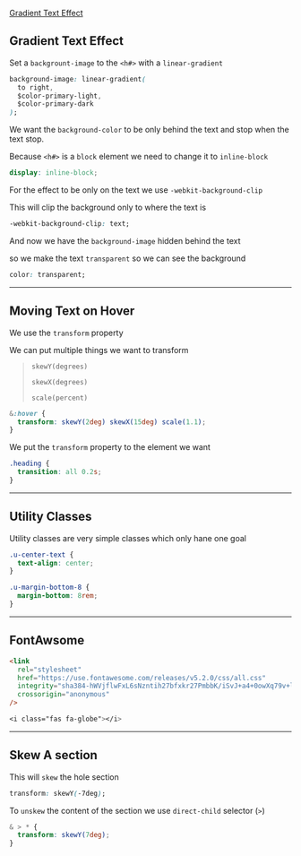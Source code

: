 [Gradient Text Effect](##gradienttexteffect)

## Gradient Text Effect

Set a `backgrount-image` to the `<h#>` with a `linear-gradient`

```css
background-image: linear-gradient(
  to right,
  $color-primary-light,
  $color-primary-dark
);
```

We want the `background-color` to be only behind the text and stop when the text stop.

Because `<h#>` is a `block` element we need to change it to `inline-block`

```scss
display: inline-block;
```

For the effect to be only on the text we use `-webkit-background-clip`

This will clip the background only to where the text is

```css
-webkit-background-clip: text;
```

And now we have the `background-image` hidden behind the text

so we make the text `transparent` so we can see the background

```css
color: transparent;
```

---

## Moving Text on Hover

We use the `transform` property

We can put multiple things we want to transform

> `skewY(degrees)`
>
> `skewX(degrees)`
>
> `scale(percent)`

```scss
&:hover {
  transform: skewY(2deg) skewX(15deg) scale(1.1);
}
```

We put the `transform` property to the element we want

```css
.heading {
  transition: all 0.2s;
}
```

---

## Utility Classes

Utility classes are very simple classes which only hane one goal

```css
.u-center-text {
  text-align: center;
}

.u-margin-bottom-8 {
  margin-bottom: 8rem;
}
```

---

## FontAwsome

```html
<link
  rel="stylesheet"
  href="https://use.fontawesome.com/releases/v5.2.0/css/all.css"
  integrity="sha384-hWVjflwFxL6sNzntih27bfxkr27PmbbK/iSvJ+a4+0owXq79v+lsFkW54bOGbiDQ"
  crossorigin="anonymous"
/>
```

```css
<i class="fas fa-globe"></i>
```

---

## Skew A section

This will `skew` the hole section

```css
transform: skewY(-7deg);
```

To `unskew` the content of the section we use `direct-child` selector (`>`)

```scss
& > * {
  transform: skewY(7deg);
}
```
